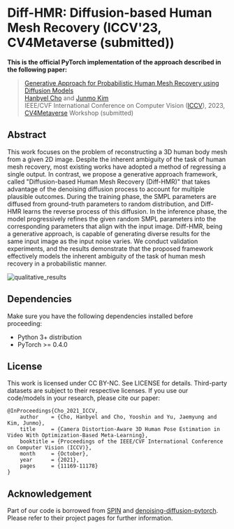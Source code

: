 # Diff-HMR: Diffusion-based Human Mesh Recovery (ICCV'23, CV4Metaverse (submitted))

**This is the official PyTorch implementation of the approach described in the following paper:**
> [Generative Approach for Probabilistic Human Mesh Recovery using Diffusion Models](https://arxiv.org/abs/2111.15056?context=cs)\
> [Hanbyel Cho](https://scholar.google.com/citations?user=VvNXbu8AAAAJ&hl=ko) and [Junmo Kim](https://scholar.google.com/citations?hl=ko&user=GdQtWNQAAAAJ)\
> IEEE/CVF International Conference on Computer Vision ([ICCV](https://iccv2023.thecvf.com/)), 2023, [CV4Metaverse](https://sites.google.com/view/cv4metaverse/home?authuser=0) Workshop (submitted)

## Abstract
This work focuses on the problem of reconstructing a 3D human body mesh from a given 2D image. Despite the inherent ambiguity of the task of human mesh recovery, most existing works have adopted a method of regressing a single output. In contrast, we propose a generative approach framework, called "Diffusion-based Human Mesh Recovery (Diff-HMR)" that takes advantage of the denoising diffusion process to account for multiple plausible outcomes. During the training phase, the SMPL parameters are diffused from ground-truth parameters to random distribution, and Diff-HMR learns the reverse process of this diffusion. In the inference phase, the model progressively refines the given random SMPL parameters into the corresponding parameters that align with the input image. Diff-HMR, being a generative approach, is capable of generating diverse results for the same input image as the input noise varies. We conduct validation experiments, and the results demonstrate that the proposed framework effectively models the inherent ambiguity of the task of human mesh recovery in a probabilistic manner.

![qualitative_results](figs/qualitative_results.PNG)

## Dependencies
Make sure you have the following dependencies installed before proceeding:
- Python 3+ distribution
- PyTorch >= 0.4.0

## License
This work is licensed under CC BY-NC. See LICENSE for details. Third-party datasets are subject to their respective licenses.
If you use our code/models in your research, please cite our paper:
```
@InProceedings{Cho_2021_ICCV,
    author    = {Cho, Hanbyel and Cho, Yooshin and Yu, Jaemyung and Kim, Junmo},
    title     = {Camera Distortion-Aware 3D Human Pose Estimation in Video With Optimization-Based Meta-Learning},
    booktitle = {Proceedings of the IEEE/CVF International Conference on Computer Vision (ICCV)},
    month     = {October},
    year      = {2021},
    pages     = {11169-11178}
}
```

## Acknowledgement
Part of our code is borrowed from [SPIN](https://github.com/nkolot/SPIN) and [denoising-diffusion-pytorch](https://github.com/lucidrains/denoising-diffusion-pytorch).\
Please refer to their project pages for further information.
